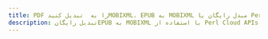 ---title: PDF را به  تبدیل کنیدMOBIXML، EPUB به MOBIXML مبدل رایگان یا Perl SDKdescription: تبدیل رایگانEPUB به MOBIXML با استفاده از Perl Cloud APIs & SDK همچنین اسناد PDF را در Cloud ایجاد، ویرایش و رندر کنید.---